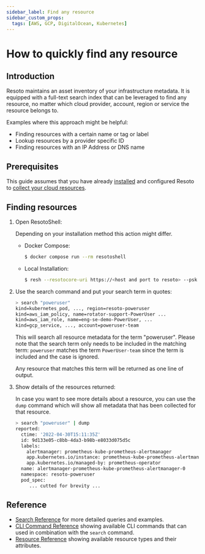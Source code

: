 ```yaml
---
sidebar_label: Find any resource
sidebar_custom_props:
  tags: [AWS, GCP, DigitalOcean, Kubernetes]
---
```


# How to quickly find any resource

## Introduction

Resoto maintains an asset inventory of your infrastructure metadata. It is equipped with a full-text search index that can be leveraged to find any resource, no matter which cloud provider, account, region or service the resource belongs to.

Examples where this approach might be helpful:

- Finding resources with a certain name or tag or label
- Lookup resources by a provider specific ID
- Finding resources with an IP Address or DNS name

## Prerequisites

This guide assumes that you have already [installed](../../getting-started/installation/index.md) and configured Resoto to [collect your cloud resources](../../getting-started/configuration/cloud-providers/index.md).

## Finding resources

1. Open ResotoShell:

   Depending on your installation method this action might differ.

   - Docker Compose:

     ```bash
     $ docker compose run --rm resotoshell
     ```

   - Local Installation:
     ```bash
     $ resh --resotocore-uri https://<host and port to resoto> --psk <private shared key>
     ```

2. Use the search command and put your search term in quotes:

   ```bash
   > search "poweruser"
   ​kind=kubernetes_pod, ..., region=resoto-poweruser
   ​kind=aws_iam_policy, name=rotator-support-PowerUser ...
   ​kind=aws_iam_role, name=eng-se-demo-PowerUser, ...
   ​kind=gcp_service, ..., account=poweruser-team
   ```

   This will search all resource metadata for the term "poweruser". Please note that the search term only needs to be included in the matching term: `poweruser` matches the term `PowerUser-team` since the term is included and the case is ignored.

   Any resource that matches this term will be returned as one line of output.

3. Show details of the resources returned:

   In case you want to see more details about a resource, you can use the `dump` command which will show all metadata that has been collected for that resource.

   ```bash
   > search "poweruser" | dump
   ​reported:
   ​  ctime: '2022-04-30T15:11:35Z'
   ​  id: 9d133e05-c8bb-4da3-b98b-e8033d075d5c
   ​  labels:
   ​    alertmanager: prometheus-kube-prometheus-alertmanager
   ​    app.kubernetes.io/instance: prometheus-kube-prometheus-alertmanager
   ​    app.kubernetes.io/managed-by: prometheus-operator
   ​  name: alertmanager-prometheus-kube-prometheus-alertmanager-0
   ​  namespace: resoto-poweruser
   ​  pod_spec:
   ​     ... cutted for brevity ...
   ```

## Reference

- [Search Reference](/docs/concepts/search) for more detailed queries and examples.
- [CLI Command Reference](/docs/reference/cli) showing available CLI commands that can used in combination with the `search` command.
- [Resource Reference](/docs/reference/data-models) showing available resource types and their attributes.
